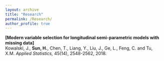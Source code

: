 ```yaml
---
layout: archive
title: "Research"
permalink: /Research/
author_profile: true
---
```


<b>[Modern variable selection for longitudinal semi-parametric models with missing data]</b><br>
Kowalski, J., <b>Sun, H.</b>, Chen, T., Liang, Y., Liu, J., Ge, L., Feng, C. and Tu, X.M. <i>Applied Statistics, </i>45(14), 2548-2562, 2018.
